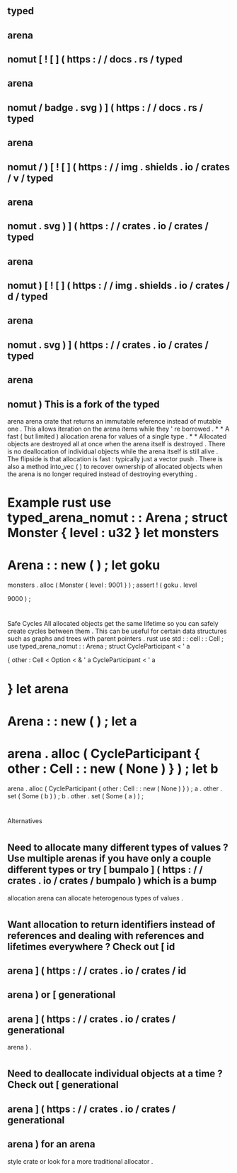 #
typed
-
arena
-
nomut
[
!
[
]
(
https
:
/
/
docs
.
rs
/
typed
-
arena
-
nomut
/
badge
.
svg
)
]
(
https
:
/
/
docs
.
rs
/
typed
-
arena
-
nomut
/
)
[
!
[
]
(
https
:
/
/
img
.
shields
.
io
/
crates
/
v
/
typed
-
arena
-
nomut
.
svg
)
]
(
https
:
/
/
crates
.
io
/
crates
/
typed
-
arena
-
nomut
)
[
!
[
]
(
https
:
/
/
img
.
shields
.
io
/
crates
/
d
/
typed
-
arena
-
nomut
.
svg
)
]
(
https
:
/
/
crates
.
io
/
crates
/
typed
-
arena
-
nomut
)
This
is
a
fork
of
the
typed
-
arena
arena
crate
that
returns
an
immutable
reference
instead
of
mutable
one
.
This
allows
iteration
on
the
arena
items
while
they
'
re
borrowed
.
*
*
A
fast
(
but
limited
)
allocation
arena
for
values
of
a
single
type
.
*
*
Allocated
objects
are
destroyed
all
at
once
when
the
arena
itself
is
destroyed
.
There
is
no
deallocation
of
individual
objects
while
the
arena
itself
is
still
alive
.
The
flipside
is
that
allocation
is
fast
:
typically
just
a
vector
push
.
There
is
also
a
method
into_vec
(
)
to
recover
ownership
of
allocated
objects
when
the
arena
is
no
longer
required
instead
of
destroying
everything
.
#
#
Example
rust
use
typed_arena_nomut
:
:
Arena
;
struct
Monster
{
level
:
u32
}
let
monsters
=
Arena
:
:
new
(
)
;
let
goku
=
monsters
.
alloc
(
Monster
{
level
:
9001
}
)
;
assert
!
(
goku
.
level
>
9000
)
;
#
#
Safe
Cycles
All
allocated
objects
get
the
same
lifetime
so
you
can
safely
create
cycles
between
them
.
This
can
be
useful
for
certain
data
structures
such
as
graphs
and
trees
with
parent
pointers
.
rust
use
std
:
:
cell
:
:
Cell
;
use
typed_arena_nomut
:
:
Arena
;
struct
CycleParticipant
<
'
a
>
{
other
:
Cell
<
Option
<
&
'
a
CycleParticipant
<
'
a
>
>
>
}
let
arena
=
Arena
:
:
new
(
)
;
let
a
=
arena
.
alloc
(
CycleParticipant
{
other
:
Cell
:
:
new
(
None
)
}
)
;
let
b
=
arena
.
alloc
(
CycleParticipant
{
other
:
Cell
:
:
new
(
None
)
}
)
;
a
.
other
.
set
(
Some
(
b
)
)
;
b
.
other
.
set
(
Some
(
a
)
)
;
#
#
Alternatives
#
#
#
Need
to
allocate
many
different
types
of
values
?
Use
multiple
arenas
if
you
have
only
a
couple
different
types
or
try
[
bumpalo
]
(
https
:
/
/
crates
.
io
/
crates
/
bumpalo
)
which
is
a
bump
-
allocation
arena
can
allocate
heterogenous
types
of
values
.
#
#
#
Want
allocation
to
return
identifiers
instead
of
references
and
dealing
with
references
and
lifetimes
everywhere
?
Check
out
[
id
-
arena
]
(
https
:
/
/
crates
.
io
/
crates
/
id
-
arena
)
or
[
generational
-
arena
]
(
https
:
/
/
crates
.
io
/
crates
/
generational
-
arena
)
.
#
#
#
Need
to
deallocate
individual
objects
at
a
time
?
Check
out
[
generational
-
arena
]
(
https
:
/
/
crates
.
io
/
crates
/
generational
-
arena
)
for
an
arena
-
style
crate
or
look
for
a
more
traditional
allocator
.
